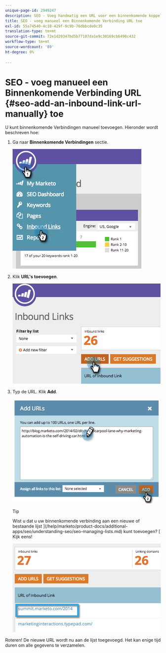 ```yaml
---
unique-page-id: 2949247
description: SEO - Voeg handmatig een URL voor een binnenkomende koppeling toe - Marketo Docs - Productdocumentatie
title: SEO - voeg manueel een Binnenkomende Verbinding URL toe
exl-id: 55a74540-4c18-429f-9c9b-76dbbcde0c35
translation-type: tm+mt
source-git-commit: 72e1d29347bd5b77107da1e9c30169cb6490c432
workflow-type: tm+mt
source-wordcount: '89'
ht-degree: 0%

---
```


# SEO - voeg manueel een Binnenkomende Verbinding URL {#seo-add-an-inbound-link-url-manually} toe

U kunt binnenkomende Verbindingen manueel toevoegen. Hieronder wordt beschreven hoe:

1. Ga naar **Binnenkomende Verbindingen** sectie.

   ![](assets/image2014-9-18-13-3a40-3a3.png)

1. Klik **URL&#39;s toevoegen**.

   ![](assets/image2014-9-18-13-3a40-3a8.png)

1. Typ de URL. Klik **Add**.

   ![](assets/image2014-9-18-13-3a40-3a32.png)

   >[!TIP]
   >
   >Wist u dat u uw binnenkomende verbinding aan een nieuwe of bestaande lijst ](/help/marketo/product-docs/additional-apps/seo/understanding-seo/seo-managing-lists.md) kunt toevoegen? [ Kijk eens!

   ![](assets/image2014-9-18-13-3a41-3a14.png)

Roteren! De nieuwe URL wordt nu aan de lijst toegevoegd. Het kan enige tijd duren om alle gegevens te verzamelen.

